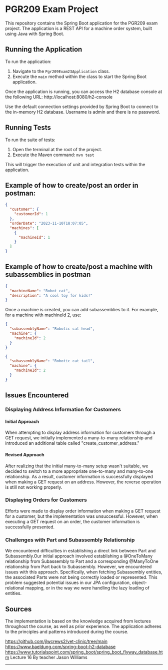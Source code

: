 # PGR209 Exam Project

This repository contains the Spring Boot application for the PGR209 exam project. The application is a REST API for a machine order system, built using Java with Spring Boot.

## Running the Application

To run the application:

1. Navigate to the `Pgr209Exam23Application` class.
2. Execute the `main` method within the class to start the Spring Boot application.

Once the application is running, you can access the H2 database console at the following URL:
http://localhost:8080/h2-console

Use the default connection settings provided by Spring Boot to connect to the in-memory H2 database. Username is admin and there is no password.

## Running Tests

To run the suite of tests:

1. Open the terminal at the root of the project.
2. Execute the Maven command:
`mvn test`

This will trigger the execution of unit and integration tests within the application.

## Example of how to create/post an order in postman: 

```json
{
  "customer": {
    "customerId": 1
  },
  "orderDate": "2023-11-10T18:07:05",
  "machines": [
    {
      "machineId": 1
    }
  ]
}
```

## Example of how to create/post a machine with subassemblies in postman
```json
{
  "machineName": "Robot cat",
  "description": "A cool toy for kids!"
}
```
Once a machine is created, you can add subassemblies to it. For example, for a machine with machineId 2, use:
```json
{
  "subassemblyName": "Robotic cat head",
  "machine": {
    "machineId": 2
  }
}
```
```json
{
  "subassemblyName": "Robotic cat tail",
  "machine": {
    "machineId": 2
  }
}
```


## Issues Encountered 

### Displaying Address Information for Customers
#### Initial Approach
When attempting to display address information for customers through a GET request, we initially implemented a many-to-many relationship and introduced an additional table called "create_customer_address."

#### Revised Approach
After realizing that the initial many-to-many setup wasn't suitable, we decided to switch to a more appropriate one-to-many and many-to-one relationship. As a result, customer information is successfully displayed when making a GET request on an address. However, the reverse operation is still not working properly.

### Displaying Orders for Customers
Efforts were made to display order information when making a GET request for a customer, but the implementation was unsuccessful. However, when executing a GET request on an order, the customer information is successfully presented.

### Challenges with Part and Subassembly Relationship
We encountered difficulties in establishing a direct link between Part and Subassembly.Our initial approach involved establishing a @OneToMany relationship from Subassembly to Part and a corresponding @ManyToOne relationship from Part back to Subassembly. However, we encountered issues with this approach. Specifically, when fetching Subassembly entities, the associated Parts were not being correctly loaded or represented. This problem suggested potential issues in our JPA configuration, object-relational mapping, or in the way we were handling the lazy loading of entities.

## Sources

The implementation is based on the knowledge acquired from lectures throughout the course, as well as prior experience. The application adheres to the principles and patterns introduced during the course. 

https://github.com/jlwcrews2/vet-clinic/tree/main
https://www.baeldung.com/spring-boot-h2-database
https://www.tutorialspoint.com/spring_boot/spring_boot_flyway_database.htm
Lecture 16 By teacher Jason Williams


---


